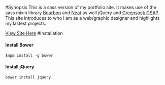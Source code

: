#Synopsis
This is a sass version of my portfolio site. It makes use of the sass mixin library <a href="http://bourbon.io" target="_blank">Bourbon</a> and <a href="http://neat.bourbon.io" target="_blank">Neat</a> as well jQuery and <a href="http://greensock.com/get-started-js" target="_blank">Greensock GSAP</a>. This site introduces to who I am as a web/graphic designer and highlights my lastest projects.

<a href="http://cmeeinspire.com/sass-sites/sass-cmeeinspire/source/index.html" target="_blank">View Site Here</a>
#Installation
<h4>Install Bower</h4>

```
$npm install -g bower
```
<h4>Install jQuery</h4>

```
bower install jquery
```
